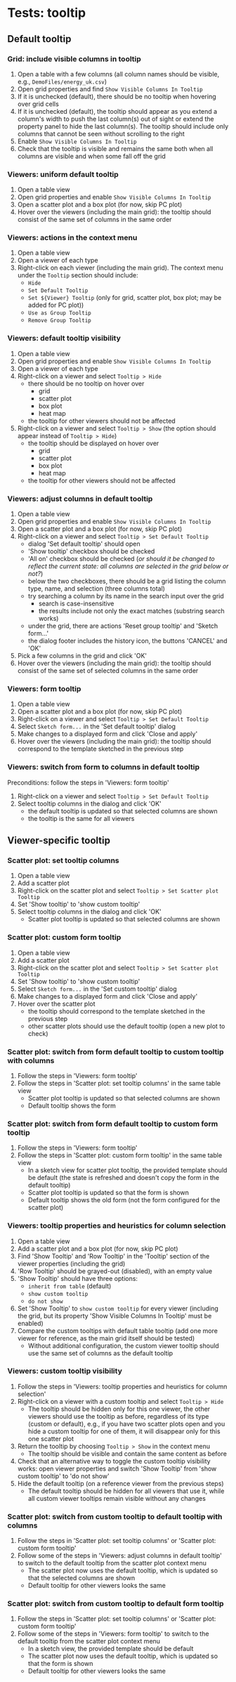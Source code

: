 # Tests: tooltip

## Default tooltip

### Grid: include visible columns in tooltip

1. Open a table with a few columns (all column names should be visible, e.g.,
   `DemoFiles/energy_uk.csv`)
1. Open grid properties and find `Show Visible Columns In Tooltip`
1. If it is unchecked (default), there should be no tooltip when hovering over
   grid cells
1. If it is unchecked (default), the tooltip should appear as you extend a
   column's width to push the last column(s) out of sight or extend the property
   panel to hide the last column(s). The tooltip should include only columns
   that cannot be seen without scrolling to the right
1. Enable `Show Visible Columns In Tooltip`
1. Check that the tooltip is visible and remains the same both when all columns
   are visible and when some fall off the grid

### Viewers: uniform default tooltip

1. Open a table view
1. Open grid properties and enable `Show Visible Columns In Tooltip`
1. Open a scatter plot and a box plot (for now, skip PC plot)
1. Hover over the viewers (including the main grid): the tooltip should consist
   of the same set of columns in the same order

### Viewers: actions in the context menu

1. Open a table view
1. Open a viewer of each type
1. Right-click on each viewer (including the main grid). The context menu under
   the `Tooltip` section should include:
   - `Hide`
   - `Set Default Tooltip`
   - `Set ${Viewer} Tooltip` (only for grid, scatter plot, box plot; may be
     added for PC plot))
   - `Use as Group Tooltip`
   - `Remove Group Tooltip`

### Viewers: default tooltip visibility

1. Open a table view
1. Open grid properties and enable `Show Visible Columns In Tooltip`
1. Open a viewer of each type
1. Right-click on a viewer and select `Tooltip > Hide`
   - there should be no tooltip on hover over
     - grid
     - scatter plot
     - box plot
     - heat map
   - the tooltip for other viewers should not be affected
1. Right-click on a viewer and select `Tooltip > Show` (the option should appear
   instead of `Tooltip > Hide`)
   - the tooltip should be displayed on hover over
     - grid
     - scatter plot
     - box plot
     - heat map
   - the tooltip for other viewers should not be affected

### Viewers: adjust columns in default tooltip

1. Open a table view
1. Open grid properties and enable `Show Visible Columns In Tooltip`
1. Open a scatter plot and a box plot (for now, skip PC plot)
1. Right-click on a viewer and select `Tooltip > Set Default Tooltip`
   - dialog 'Set default tooltip' should open
   - 'Show tooltip' checkbox should be checked
   - 'All on' checkbox should be checked (*or should it be changed to reflect
    the current state: all columns are selected in the grid below or not?*)
   - below the two checkboxes, there should be a grid listing the column type,
     name, and selection (three columns total)
   - try searching a column by its name in the search input over the grid
     - search is case-insensitive
     - the results include not only the exact matches (substring search works)
   - under the grid, there are actions 'Reset group tooltip' and 'Sketch
     form...'
   - the dialog footer includes the history icon, the buttons 'CANCEL' and 'OK'
1. Pick a few columns in the grid and click 'OK'
1. Hover over the viewers (including the main grid): the tooltip should consist
   of the same set of selected columns in the same order

### Viewers: form tooltip

1. Open a table view
1. Open a scatter plot and a box plot (for now, skip PC plot)
1. Right-click on a viewer and select `Tooltip > Set Default Tooltip`
1. Select `Sketch form...` in the 'Set default tooltip' dialog
1. Make changes to a displayed form and click 'Close and apply'
1. Hover over the viewers (including the main grid): the tooltip should
   correspond to the template sketched in the previous step

### Viewers: switch from form to columns in default tooltip

Preconditions: follow the steps in 'Viewers: form tooltip'

1. Right-click on a viewer and select `Tooltip > Set Default Tooltip`
1. Select tooltip columns in the dialog and click 'OK'
   - the default tooltip is updated so that selected columns are shown
   - the tooltip is the same for all viewers

## Viewer-specific tooltip

### Scatter plot: set tooltip columns

1. Open a table view
1. Add a scatter plot
1. Right-click on the scatter plot and select `Tooltip > Set Scatter plot
   Tooltip`
1. Set 'Show tooltip' to 'show custom tooltip'
1. Select tooltip columns in the dialog and click 'OK'
   - Scatter plot tooltip is updated so that selected columns are shown

### Scatter plot: custom form tooltip

1. Open a table view
1. Add a scatter plot
1. Right-click on the scatter plot and select `Tooltip > Set Scatter plot
   Tooltip`
1. Set 'Show tooltip' to 'show custom tooltip'
1. Select `Sketch form...` in the 'Set custom tooltip' dialog
1. Make changes to a displayed form and click 'Close and apply'
1. Hover over the scatter plot
   - the tooltip should correspond to the template sketched in the previous step
   - other scatter plots should use the default tooltip (open a new plot to
     check)

### Scatter plot: switch from form default tooltip to custom tooltip with columns

1. Follow the steps in 'Viewers: form tooltip'
1. Follow the steps in 'Scatter plot: set tooltip columns' in the same table
   view
   - Scatter plot tooltip is updated so that selected columns are shown
   - Default tooltip shows the form

### Scatter plot: switch from form default tooltip to custom form tooltip

1. Follow the steps in 'Viewers: form tooltip'
1. Follow the steps in 'Scatter plot: custom form tooltip' in the same table
   view
   - In a sketch view for scatter plot tooltip, the provided template should be
   default (the state is refreshed and doesn't copy the form in the default
   tooltip)
   - Scatter plot tooltip is updated so that the form is shown
   - Default tooltip shows the old form (not the form configured for the scatter
     plot)

### Viewers: tooltip properties and heuristics for column selection

1. Open a table view
1. Add a scatter plot and a box plot (for now, skip PC plot)
1. Find 'Show Tooltip' and 'Row Tooltip' in the 'Tooltip' section of the viewer
   properties (including the grid)
1. 'Row Tooltip' should be grayed-out (disabled), with an empty value
1. 'Show Tooltip' should have three options:
   - `inherit from table` (default)
   - `show custom tooltip`
   - `do not show`
1. Set 'Show Tooltip' to `show custom tooltip` for every viewer (including the
   grid, but its property 'Show Visible Columns In Tooltip' must be enabled)
1. Compare the custom tooltips with default table tooltip (add one more viewer
   for reference, as the main grid itself should be tested)
   - Without additional configuration, the custom viewer tooltip should use the
     same set of columns as the default tooltip

### Viewers: custom tooltip visibility

1. Follow the steps in 'Viewers: tooltip properties and heuristics for column
   selection'
1. Right-click on a viewer with a custom tooltip and select `Tooltip > Hide`
   - The tooltip should be hidden only for this one viewer, the other viewers
     should use the tooltip as before, regardless of its type (custom or
     default), e.g., if you have two scatter plots open and you hide a custom
     tooltip for one of them, it will disappear only for this one scatter plot
1. Return the tooltip by choosing `Tooltip > Show` in the context menu
   - The tooltip should be visible and contain the same content as before
1. Check that an alternative way to toggle the custom tooltip visibility works:
   open viewer properties and switch 'Show Tooltip' from 'show custom tooltip'
   to 'do not show'
1. Hide the default tooltip (on a reference viewer from the previous steps)
   - The default tooltip should be hidden for all viewers that use it, while all
     custom viewer tooltips remain visible without any changes

### Scatter plot: switch from custom tooltip to default tooltip with columns

1. Follow the steps in 'Scatter plot: set tooltip columns' or 'Scatter plot:
   custom form tooltip'
1. Follow some of the steps in 'Viewers: adjust columns in default tooltip' to
   switch to the default tooltip from the scatter plot context menu
   - The scatter plot now uses the default tooltip, which is updated so that
     the selected columns are shown
   - Default tooltip for other viewers looks the same

### Scatter plot: switch from custom tooltip to default form tooltip

1. Follow the steps in 'Scatter plot: set tooltip columns' or 'Scatter plot:
   custom form tooltip'
1. Follow some of the steps in 'Viewers: form tooltip' to switch to the default
   tooltip from the scatter plot context menu
   - In a sketch view, the provided template should be default
   - The scatter plot now uses the default tooltip, which is updated so that
     the form is shown
   - Default tooltip for other viewers looks the same
